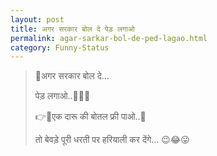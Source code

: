 ```yaml
---
layout: post
title: अगर सरकार बोल दे पेड़ लगाओ
permalink: agar-sarkar-bol-de-ped-lagao.html
category: Funny-Status
---
```

> 🤔अगर सरकार बोल दे...
> 
> पेड़ लगाओ..🌲🌳🌴
> 
> 👉🍾एक दारू की बोतल फ्री पाओ..🤑
> 
> तो बेवड़े पूरी धरती पर हरियाली कर देंगे... 😉😂😛
